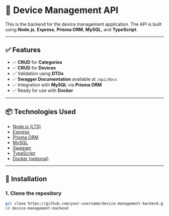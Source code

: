 # 📡 Device Management API

This is the backend for the device management application. The API is built using **Node.js**, **Express**, **Prisma ORM**, **MySQL**, and **TypeScript**.

---

## ✅ Features

- ✅ **CRUD** for **Categories**
- ✅ **CRUD** for **Devices**
- ✅ Validation using **DTOs**
- ✅ **Swagger Documentation** available at `/api/docs`
- ✅ Integration with **MySQL** via **Prisma ORM**
- ✅ Ready for use with **Docker**

---

## 📦 Technologies Used

- [Node.js (LTS)](https://nodejs.org/)
- [Express](https://expressjs.com/)
- [Prisma ORM](https://www.prisma.io/)
- [MySQL](https://www.mysql.com/)
- [Swagger](https://swagger.io/tools/swagger-ui/)
- [TypeScript](https://www.typescriptlang.org/)
- [Docker (optional)](https://www.docker.com/)

---

## 🚀 Installation

### 1. Clone the repository

```bash
git clone https://github.com/your-username/device-management-backend.git
cd device-management-backend


```

